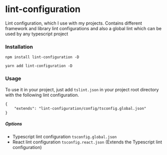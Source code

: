 # lint-configuration
Lint configuration, which I use with my projects. Contains different
framework and library lint configurations and also a global lint 
which can be used by any typescript project 

### Installation
```
npm install lint-configuration -D
```

```
yarn add lint-configuration -D
```

### Usage
To use it in your project, just add `tslint.json` in your
project root directory with the following lint configuration.

 
```
{
    "extends": "lint-configuration/config/tsconfig.global.json"
}
```

##### Options

- Typescript lint configuration `tsconfig.global.json`
- React lint configuration `tsconfig.react.json` (Extends the Typescript lint configuration)
